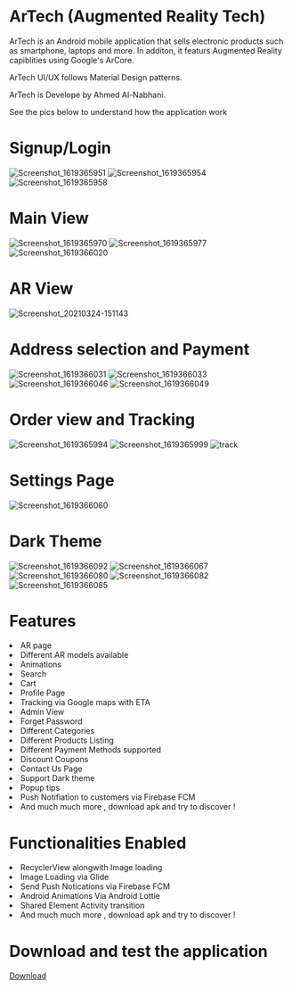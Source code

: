 # ArTech (Augmented Reality Tech) 

ArTech is an Android mobile application that sells electronic products such as smartphone, laptops and more. In additon, it featurs Augmented Reality capiblities using Google's ArCore.

ArTech UI/UX follows Material Design patterns. 

ArTech is Develope by Ahmed Al-Nabhani.

See the pics below to understand how the application work

<h1>Signup/Login</h1>

![Screenshot_1619365951](https://user-images.githubusercontent.com/57767295/116000372-f674e980-a600-11eb-9eb7-660bcf56a5aa.png)
![Screenshot_1619365954](https://user-images.githubusercontent.com/57767295/116000551-ca0d9d00-a601-11eb-97ec-a9e1e078b238.png)
![Screenshot_1619365958](https://user-images.githubusercontent.com/57767295/116000559-d42f9b80-a601-11eb-804e-506fed7cdad1.png)

<h1>Main View</h1>

![Screenshot_1619365970](https://user-images.githubusercontent.com/57767295/116000563-da257c80-a601-11eb-9602-9e16dcc41644.png)
![Screenshot_1619365977](https://user-images.githubusercontent.com/57767295/116000573-e4477b00-a601-11eb-93f2-8c8b2c29548d.png)
![Screenshot_1619366020](https://user-images.githubusercontent.com/57767295/116000591-fde8c280-a601-11eb-9638-427d1f84f2e9.png)

<h1>AR View</h1>

![Screenshot_20210324-151143](https://user-images.githubusercontent.com/57767295/116000888-10173080-a603-11eb-9a41-27127ef6870e.jpg)

<h1>Address selection and Payment</h1>

![Screenshot_1619366031](https://user-images.githubusercontent.com/57767295/116000592-ff19ef80-a601-11eb-95b0-452ff7899042.png)
![Screenshot_1619366033](https://user-images.githubusercontent.com/57767295/116000611-0fca6580-a602-11eb-9482-285bebfff846.png)
![Screenshot_1619366046](https://user-images.githubusercontent.com/57767295/116000614-10fb9280-a602-11eb-9cc0-c04a0db01094.png)
![Screenshot_1619366049](https://user-images.githubusercontent.com/57767295/116000620-12c55600-a602-11eb-8a65-d5597c750867.png)

<h1>Order view and Tracking</h1>

![Screenshot_1619365994](https://user-images.githubusercontent.com/57767295/116000648-3092bb00-a602-11eb-8677-0c7f5bcd7426.png)
![Screenshot_1619365999](https://user-images.githubusercontent.com/57767295/116000650-312b5180-a602-11eb-9934-6c050dbed963.png)
![track](https://user-images.githubusercontent.com/57767295/116000824-d47c6680-a602-11eb-9501-d8b618c442e8.jpg)

<h1>Settings Page</h1>

![Screenshot_1619366060](https://user-images.githubusercontent.com/57767295/116000654-338dab80-a602-11eb-8957-168f2d521f5e.png)

<h1>Dark Theme</h1>

![Screenshot_1619366092](https://user-images.githubusercontent.com/57767295/116000866-0097e780-a603-11eb-96be-1461f7e1bac5.png)
![Screenshot_1619366067](https://user-images.githubusercontent.com/57767295/116000861-fe358d80-a602-11eb-8917-22232a392457.png)
![Screenshot_1619366080](https://user-images.githubusercontent.com/57767295/116000862-fece2400-a602-11eb-9885-6ccf15460a6f.png)
![Screenshot_1619366082](https://user-images.githubusercontent.com/57767295/116000863-ff66ba80-a602-11eb-8c1f-6290482f1def.png)
![Screenshot_1619366085](https://user-images.githubusercontent.com/57767295/116000865-ffff5100-a602-11eb-90db-a7f8db2f8abc.png)


<h1>Features</h1>

<li>AR page</li>
<li>Different AR models available</li>
<li>Animations</li>
<li>Search</li>
<li>Cart</li>
<li>Profile Page</li>
<li>Tracking via Google maps with ETA</li>
<li>Admin View</li>
<li>Forget Password</li>
<li>Different Categories</li>
<li>Different Products Listing</li>
<li>Different Payment Methods supported</li>
<li>Discount Coupons</li>
<li>Contact Us Page</li>
<li>Support Dark theme</li>
<li>Popup tips</li>
<li>Push Notifiation to customers via Firebase FCM</li>
<li>And much much more , download apk and try to discover !</li>

<h1>Functionalities Enabled</h1>

<li>RecyclerView alongwith Image loading</li>
<li>Image Loading via Glide</li>
<li>Send Push Notications via Firebase FCM</li>
<li>Android Animations Via Android Lottie</li>
<li>Shared Element Activity transition</li>
<li>And much much more , download apk and try to discover !</li>

<h1>Download and test the application</h1>

<a href="https://drive.google.com/file/d/17_1bdCyCRR0vX7l_mGNxWQq7hnjw7AIH/view?usp=sharing">Download</a>
